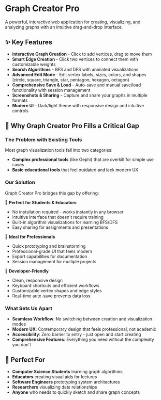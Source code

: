 # Graph Creator Pro

A powerful, interactive web application for creating, visualizing, and analyzing graphs with an intuitive drag-and-drop interface.

## ✨ Key Features

- **Interactive Graph Creation** - Click to add vertices, drag to move them
- **Smart Edge Creation** - Click two vertices to connect them with customizable weights
- **Search Algorithms** - BFS and DFS with animated visualizations
- **Advanced Edit Mode** - Edit vertex labels, sizes, colors, and shapes (circle, square, triangle, star, pentagon, hexagon, octagon)
- **Comprehensive Save & Load** - Auto-save and manual save/load functionality with session management
- **Screenshots & Sharing** - Capture and share your graphs in multiple formats
- **Modern UI** - Dark/light theme with responsive design and intuitive controls

## 🌟 Why Graph Creator Pro Fills a Critical Gap

### **The Problem with Existing Tools**
Most graph visualization tools fall into two categories:
- **Complex professional tools** (like Gephi) that are overkill for simple use cases
- **Basic educational tools** that feel outdated and lack modern UX

### **Our Solution**
Graph Creator Pro bridges this gap by offering:

**🎯 Perfect for Students & Educators**
- No installation required - works instantly in any browser
- Intuitive interface that doesn't require training
- Built-in algorithm visualizations for learning BFS/DFS
- Easy sharing for assignments and presentations

**💼 Ideal for Professionals**
- Quick prototyping and brainstorming
- Professional-grade UI that feels modern
- Export capabilities for documentation
- Session management for multiple projects

**🔧 Developer-Friendly**
- Clean, responsive design
- Keyboard shortcuts and efficient workflows
- Customizable vertex shapes and edge styles
- Real-time auto-save prevents data loss

### **What Sets Us Apart**
- **Seamless Workflow**: No switching between creation and visualization modes
- **Modern UX**: Contemporary design that feels professional, not academic
- **Accessibility**: Zero barrier to entry - just open and start creating
- **Comprehensive Features**: Everything you need without the complexity you don't

## 🎯 Perfect For

- **Computer Science Students** learning graph algorithms
- **Educators** creating visual aids for lectures
- **Software Engineers** prototyping system architectures
- **Researchers** visualizing data relationships
- **Anyone** who needs to quickly sketch and share graph concepts

 